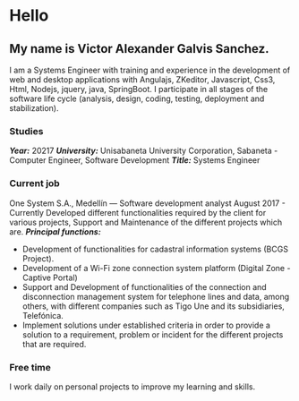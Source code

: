 # Hello

## My name is Victor Alexander Galvis Sanchez. 

I am a Systems Engineer with training and experience in the development of web and desktop applications with Angulajs, ZKeditor, Javascript, Css3, Html, Nodejs, jquery, java, SpringBoot.
I participate in all stages of the software life cycle (analysis, design, coding, testing, deployment and stabilization).


### Studies

***Year:***  20217
***University:*** Unisabaneta University Corporation, Sabaneta - Computer Engineer, Software Development
***Title:***  Systems Engineer

### Current job

One System S.A., Medellín —  Software development analyst
August 2017 - Currently
Developed different functionalities required by the client for various projects, Support and Maintenance of the different projects which are.
***Principal functions:***
- Development of functionalities for cadastral information systems (BCGS Project).
- Development of a Wi-Fi zone connection system platform (Digital Zone - Captive Portal)
- Support and Development of functionalities of the connection and disconnection management system for telephone lines and data, among others, with different companies such as Tigo Une and its subsidiaries, Telefónica.
- Implement solutions under established criteria in order to provide a solution to a requirement, problem or incident for the different projects that are required.

### Free time 
I work daily on personal  projects to improve my learning and skills.
